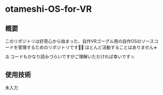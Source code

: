 # otameshi-OS-for-VR

## 概要
このリポジトリは好奇心から始まった、自作VRゴーグル用の自作OSのソースコードを管理するためのリポジトリです🧑‍💻
ほとんど活動することはありません✈️⛱️
コードもかなり読みづらいですがご理解いただければ幸いです☺️

## 使用技術
未入力
